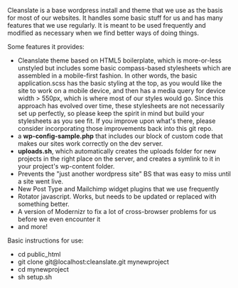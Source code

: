 Cleanslate is a base wordpress install and theme that we use as the basis for most of our websites.
It handles some basic stuff for us and has many features that we use regularly. It is meant to be
used frequently and modified as necessary when we find better ways of doing things.

Some features it provides:

* Cleanslate theme based on HTML5 boilerplate, which is more-or-less unstyled but includes some basic compass-based stylesheets which are assembled in a mobile-first fashion. In other words, the basic application.scss has the basic styling at the top, as you would like the site to work on a mobile device, and then has a media query for device width > 550px, which is where most of our styles would go. Since this approach has evolved over time, these stylesheets are not necessarily set up perfectly, so please keep the spirit in mind but build your stylesheets as you see fit. If you improve upon what's there, please consider incorporating those improvements back into this git repo.
* a **wp-config-sample.php** that includes our block of custom code that makes our sites work correctly on the dev server.
* **uploads.sh**, which automatically creates the uploads folder for new projects in the right place on the server, and creates a symlink to it in your project's wp-content folder.
* Prevents the "just another wordpress site" BS that was easy to miss until a site went live.
* New Post Type and Mailchimp widget plugins that we use frequently
* Rotator javascript. Works, but needs to be updated or replaced with something better.
* A version of Modernizr to fix a lot of cross-browser problems for us before we even encounter it 
* and more!

Basic instructions for use:

* cd public_html
* git clone git@localhost:cleanslate.git mynewproject
* cd mynewproject
* sh setup.sh

